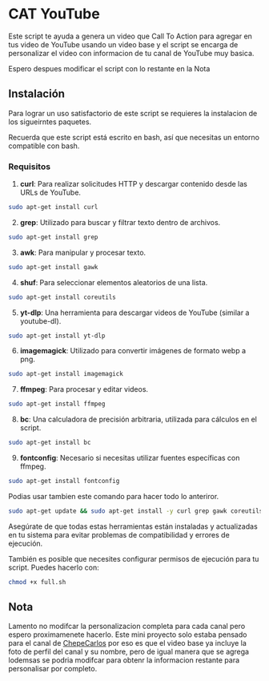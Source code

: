 # CAT YouTube

Este script te ayuda a genera un video que Call To Action para agregar en tus video de YouTube usando un video base y el script se encarga de personalizar el video con informacion de tu canal de YouTube muy basica.

Espero despues modificar el script con lo restante en la Nota



## Instalación

Para lograr un uso satisfactorio de este script se requieres la instalacion de los sigueirntes paquetes.

Recuerda que este script está escrito en bash, así que necesitas un entorno compatible con bash.


### Requisitos
1. **curl**: Para realizar solicitudes HTTP y descargar contenido desde las URLs de YouTube.

```sh
sudo apt-get install curl
```

2. **grep**: Utilizado para buscar y filtrar texto dentro de archivos.

```sh
sudo apt-get install grep
```

3. **awk**: Para manipular y procesar texto.
```sh
sudo apt-get install gawk
```
4.  **shuf**: Para seleccionar elementos aleatorios de una lista.
```sh
sudo apt-get install coreutils
```

5. **yt-dlp**: Una herramienta para descargar videos de YouTube (similar a youtube-dl).
```sh
sudo apt-get install yt-dlp
```
6. **imagemagick**: Utilizado para convertir imágenes de formato webp a png.
```sh
sudo apt-get install imagemagick
```
7. **ffmpeg**: Para procesar y editar videos.
```sh
sudo apt-get install ffmpeg
```
8. **bc**: Una calculadora de precisión arbitraria, utilizada para cálculos en el script.
```sh
sudo apt-get install bc
```
9. **fontconfig**: Necesario si necesitas utilizar fuentes específicas con ffmpeg.
```sh
sudo apt-get install fontconfig
```

Podias usar tambien este comando para hacer todo lo anteriror.

```sh
sudo apt-get update && sudo apt-get install -y curl grep gawk coreutils yt-dlp imagemagick ffmpeg bc fontconfig
```

Asegúrate de que todas estas herramientas están instaladas y actualizadas en tu sistema para evitar problemas de compatibilidad y errores de ejecución.

También es posible que necesites configurar permisos de ejecución para tu script. Puedes hacerlo con:

```sh
chmod +x full.sh
```

## Nota
Lamento no modifcar la personalizacion completa para cada canal pero espero proximamenete hacerlo.
Este mini proyecto solo estaba pensado para el canal de [ChepeCarlos](https://www.youtube.com/@chepecarlo) por eso es que el video base ya incluye la foto de perfil del canal y su nombre, pero de igual manera que se agrega lodemsas se podria modifcar para obtenr la informacion restante para personalisar por completo.
